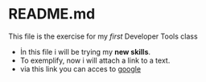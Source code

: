 # README.md
This file is the exercise for my _first_ Developer Tools class
 * İn this file i will be trying  my **new skills**.
  * To exemplify, now i will attach a link to a text.
  *  via this link you can acces to [google](https://www.google.com)
